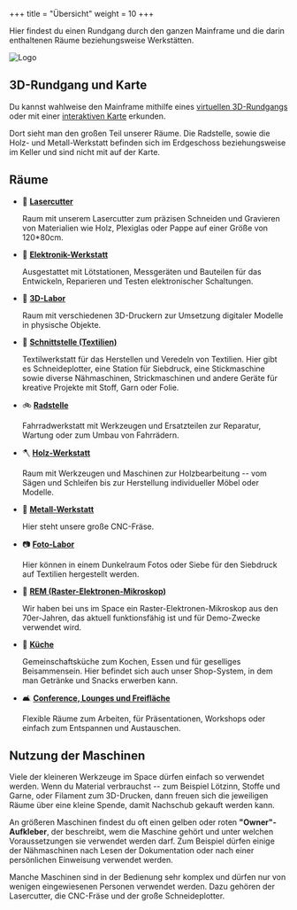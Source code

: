 +++
title = "Übersicht"
weight = 10
+++

Hier findest du einen Rundgang durch den ganzen Mainframe und die
darin enthaltenen Räume beziehungsweise Werkstätten.

![Logo](/media/spacewalk/logo.jpg)

## 3D-Rundgang und Karte

Du kannst wahlweise den Mainframe mithilfe eines
[virtuellen 3D-Rundgangs](/images/panorama) oder mit einer
[interaktiven Karte](https://map.kreativitaet-trifft-technik.de/) erkunden.

Dort sieht man den großen Teil unserer Räume. Die Radstelle, sowie die Holz- und
Metall-Werkstatt befinden sich im Erdgeschoss beziehungsweise im Keller und sind
nicht mit auf der Karte.

<!--- TODO: Fotos mit Link Panorama-Rundgang und Karte oder Foto Außenansicht oder einfach Mainframe Logo --->

## Räume

- 🚨 [**Lasercutter**](/spacewalk/lasercutter)

  Raum mit unserem Lasercutter zum präzisen Schneiden und Gravieren von
  Materialien wie Holz, Plexiglas oder Pappe auf einer Größe von 120*80cm.

- 🔌 [**Elektronik-Werkstatt**](/spacewalk/elektronik-werkstatt)

  Ausgestattet mit Lötstationen, Messgeräten und Bauteilen für das Entwickeln,
  Reparieren und Testen elektronischer Schaltungen.

- 🚤 [**3D-Labor**](/spacewalk/3d-lab)

  Raum mit verschiedenen 3D-Druckern zur Umsetzung digitaler Modelle in
  physische Objekte.

- 🧶 [**Schnittstelle (Textilien)**](/spacewalk/schnittstelle)

  Textilwerkstatt für das Herstellen und Veredeln von Textilien. Hier gibt es
  Schneideplotter, eine Station für Siebdruck, eine Stickmaschine sowie diverse
  Nähmaschinen, Strickmaschinen und andere Geräte für kreative Projekte mit
  Stoff, Garn oder Folie.

- 🚲 [**Radstelle**](/spacewalk/radstelle)

  Fahrradwerkstatt mit Werkzeugen und Ersatzteilen zur Reparatur, Wartung oder
  zum Umbau von Fahrrädern.

- 🪓 [**Holz-Werkstatt**](/spacewalk/holz-werkstatt)

  Raum mit Werkzeugen und Maschinen zur Holzbearbeitung -- vom Sägen und
  Schleifen bis zur Herstellung individueller Möbel oder Modelle.

- 🔧 [**Metall-Werkstatt**](/spacewalk/metall-werkstatt)

  Hier steht unsere große CNC-Fräse.

- 📷 [**Foto-Labor**](/spacewalk/foto-lab)

  Hier können in einem Dunkelraum Fotos oder Siebe für den Siebdruck auf
  Textilien hergestellt werden.

- 🔬 [**REM (Raster-Elektronen-Mikroskop)**](/spacewalk/rem)

  Wir haben bei uns im Space ein Raster-Elektronen-Mikroskop aus den
  70er-Jahren, das aktuell funktionsfähig ist und für Demo-Zwecke verwendet
  wird.

- 🍳 [**Küche**](/spacewalk/kueche)

  Gemeinschaftsküche zum Kochen, Essen und für geselliges Beisammensein. Hier
  befindet sich auch unser Shop-System, in dem man Getränke und Snacks erwerben
  kann.

- 🛋 [**Conference, Lounges und Freifläche**](/spacewalk/lounge)

  Flexible Räume zum Arbeiten, für Präsentationen, Workshops oder einfach zum
  Entspannen und Austauschen.

## Nutzung der Maschinen

Viele der kleineren Werkzeuge im Space dürfen einfach so verwendet werden. Wenn
du Material verbrauchst -- zum Beispiel Lötzinn, Stoffe und Garne, oder Filament
zum 3D-Drucken, dann freuen sich die jeweiligen Räume über eine kleine Spende,
damit Nachschub gekauft werden kann.

An größeren Maschinen findest du oft einen gelben oder roten **"Owner"-Aufkleber**,
der beschreibt, wem die Maschine gehört und unter welchen Voraussetzungen sie
verwendet werden darf. Zum Beispiel dürfen einige der Nähmaschinen nach Lesen
der Dokumentation oder nach einer persönlichen Einweisung verwendet werden.

Manche Maschinen sind in der Bedienung sehr komplex und dürfen nur von wenigen
eingewiesenen Personen verwendet werden. Dazu gehören der Lasercutter, die
CNC-Fräse und der große Schneideplotter.
